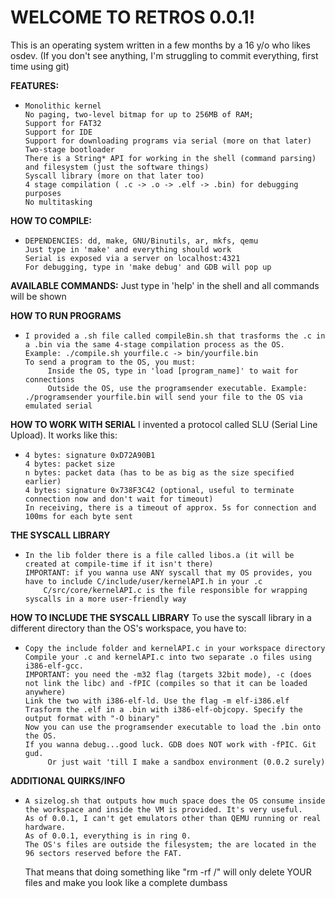 # **WELCOME TO RETROS 0.0.1!**
This is an operating system written in a few months by a 16 y/o who likes osdev. (If you don't see anything, I'm struggling to commit everything, first time using git)

**FEATURES:**
-     Monolithic kernel
      No paging, two-level bitmap for up to 256MB of RAM;
      Support for FAT32 
      Support for IDE
      Support for downloading programs via serial (more on that later)
      Two-stage bootloader
      There is a String* API for working in the shell (command parsing) and filesystem (just the software things)
      Syscall library (more on that later too)
      4 stage compilation ( .c -> .o -> .elf -> .bin) for debugging purposes
      No multitasking

**HOW TO COMPILE:**
-     DEPENDENCIES: dd, make, GNU/Binutils, ar, mkfs, qemu
      Just type in 'make' and everything should work
      Serial is exposed via a server on localhost:4321
      For debugging, type in 'make debug' and GDB will pop up

**AVAILABLE COMMANDS:**
    Just type in 'help' in the shell and all commands will be shown

**HOW TO RUN PROGRAMS**
-     I provided a .sh file called compileBin.sh that trasforms the .c in a .bin via the same 4-stage compilation process as the OS.
      Example: ./compile.sh yourfile.c -> bin/yourfile.bin
      To send a program to the OS, you must:
           Inside the OS, type in 'load [program_name]' to wait for connections
           Outside the OS, use the programsender executable. Example: ./programsender yourfile.bin will send your file to the OS via emulated serial

**HOW TO WORK WITH SERIAL**
    I invented a protocol called SLU (Serial Line Upload). It works like this:
   -     4 bytes: signature 0xD72A90B1
         4 bytes: packet size
         n bytes: packet data (has to be as big as the size specified earlier)
         4 bytes: signature 0x738F3C42 (optional, useful to terminate connection now and don't wait for timeout)
         In receiving, there is a timeout of approx. 5s for connection and 100ms for each byte sent

**THE SYSCALL LIBRARY**
-     In the lib folder there is a file called libos.a (it will be created at compile-time if it isn't there)
      IMPORTANT: if you wanna use ANY syscall that my OS provides, you have to include C/include/user/kernelAPI.h in your .c
          C/src/core/kernelAPI.c is the file responsible for wrapping syscalls in a more user-friendly way
        
**HOW TO INCLUDE THE SYSCALL LIBRARY**
    To use the syscall library in a different directory than the OS's workspace, you have to:
  -     Copy the include folder and kernelAPI.c in your workspace directory
        Compile your .c and kernelAPI.c into two separate .o files using i386-elf-gcc. 
        IMPORTANT: you need the -m32 flag (targets 32bit mode), -c (does not link the libc) and -fPIC (compiles so that it can be loaded anywhere)
        Link the two with i386-elf-ld. Use the flag -m elf-i386.elf
        Trasform the .elf in a .bin with i386-elf-objcopy. Specify the output format with "-O binary"
        Now you can use the programsender executable to load the .bin onto the OS. 
        If you wanna debug...good luck. GDB does NOT work with -fPIC. Git gud. 
             Or just wait 'till I make a sandbox environment (0.0.2 surely)


**ADDITIONAL QUIRKS/INFO**
-     A sizelog.sh that outputs how much space does the OS consume inside the workspace and inside the VM is provided. It's very useful.
      As of 0.0.1, I can't get emulators other than QEMU running or real hardware.
      As of 0.0.1, everything is in ring 0.
      The OS's files are outside the filesystem; the are located in the 96 sectors reserved before the FAT.

  That means that doing something like "rm -rf /" will only delete YOUR files and make you look like a complete dumbass

